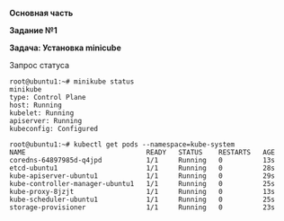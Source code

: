 **Основная часть**     
    
    
**Задание №1**     
   
**Задача: Установка minicube**    
    
Запрос статуса
```
root@ubuntu1:~# minikube status
minikube
type: Control Plane
host: Running
kubelet: Running
apiserver: Running
kubeconfig: Configured
```
    
```
root@ubuntu1:~# kubectl get pods --namespace=kube-system
NAME                              READY   STATUS    RESTARTS   AGE
coredns-64897985d-q4jpd           1/1     Running   0          13s
etcd-ubuntu1                      1/1     Running   0          28s
kube-apiserver-ubuntu1            1/1     Running   0          29s
kube-controller-manager-ubuntu1   1/1     Running   0          25s
kube-proxy-8jzjt                  1/1     Running   0          13s
kube-scheduler-ubuntu1            1/1     Running   0          25s
storage-provisioner               1/1     Running   0          23s
```

  
